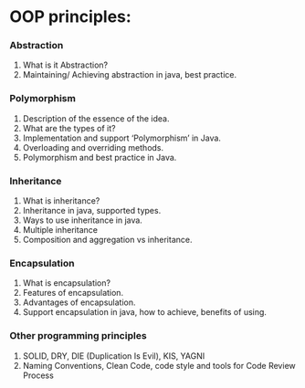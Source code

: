 
# OOP principles:
### Abstraction
1.	What is it Abstraction?
2.	Maintaining/ Achieving abstraction in java, best practice.
### Polymorphism
1.	Description of the essence of the idea.
2.	What are the types of it?
3.	Implementation and support ‘Polymorphism’ in Java.
4.	Overloading and overriding methods.
5.	Polymorphism and best practice in Java.
### Inheritance
1.	What is inheritance?
2.	Inheritance in java, supported types.
3.	Ways to use inheritance in java.
4.	Multiple inheritance
5.	Composition and aggregation vs inheritance.
### Encapsulation
1.	What is encapsulation?
2.	Features of encapsulation.
3.	Advantages of encapsulation.
4.	Support encapsulation in java, how to achieve, benefits of using.
### Other programming principles
1.	SOLID, DRY, DIE (Duplication Is Evil), KIS, YAGNI
2.	Naming Conventions, Clean Code, code style and tools for Code Review Process
